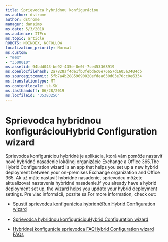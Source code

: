 ```yaml
---
title: Sprievodca hybridnou konfiguráciou
ms.author: dstrome
author: dstrome
manager: dansimp
ms.date: 5/3/2018
ms.audience: ITPro
ms.topic: article
ROBOTS: NOINDEX, NOFOLLOW
localization_priority: Normal
ms.custom:
- "603"
- "3500010"
ms.assetid: 94bdd043-be92-435e-8e0f-7ce453368919
ms.openlocfilehash: 2a7828af4de1fb3febd6c0e76657d1605a3404cb
ms.sourcegitcommit: 5fb7a4b28859690020efdea630d03e70cc0e6334
ms.translationtype: MT
ms.contentlocale: sk-SK
ms.lasthandoff: 06/28/2019
ms.locfileid: "35383256"
---
```

# <a name="hybrid-configuration-wizard"></a><span data-ttu-id="fb374-102">Sprievodca hybridnou konfiguráciou</span><span class="sxs-lookup"><span data-stu-id="fb374-102">Hybrid Configuration wizard</span></span>

<span data-ttu-id="fb374-103">Sprievodca konfiguráciou hybridné je aplikácia, ktorá vám pomôže nastaviť nové hybridné nasadenie lokálnej organizácie Exchange a Office 365.</span><span class="sxs-lookup"><span data-stu-id="fb374-103">The Hybrid Configuration wizard is an app that helps you set up a new hybrid deployment between your on-premises Exchange organization and Office 365.</span></span> <span data-ttu-id="fb374-104">Ak už máte nastaviť hybridné nasadenie, sprievodcu môžete aktualizovať nastavenia hybridné nasadenie.</span><span class="sxs-lookup"><span data-stu-id="fb374-104">If you already have a hybrid deployment set up, the wizard helps you update your hybrid deployment settings.</span></span> <span data-ttu-id="fb374-105">Pre viac informácií, pozrite sa:</span><span class="sxs-lookup"><span data-stu-id="fb374-105">For more information, check out:</span></span>
  
- [<span data-ttu-id="fb374-106">Spustiť sprievodcu konfiguráciou hybridné</span><span class="sxs-lookup"><span data-stu-id="fb374-106">Run Hybrid Configuration wizard</span></span>](https://technet.microsoft.com/library/mt595788%28v=exchg.150%29.aspx)

- [<span data-ttu-id="fb374-107">Sprievodca hybridnou konfiguráciou</span><span class="sxs-lookup"><span data-stu-id="fb374-107">Hybrid Configuration wizard</span></span>](https://technet.microsoft.com/library/hh529921%28v=exchg.150%29.aspx)

- [<span data-ttu-id="fb374-108">Hybridnej konfigurácie sprievodca FAQ</span><span class="sxs-lookup"><span data-stu-id="fb374-108">Hybrid Configuration wizard FAQs</span></span>](https://technet.microsoft.com/library/mt488940%28v=exchg.150%29.aspx)
